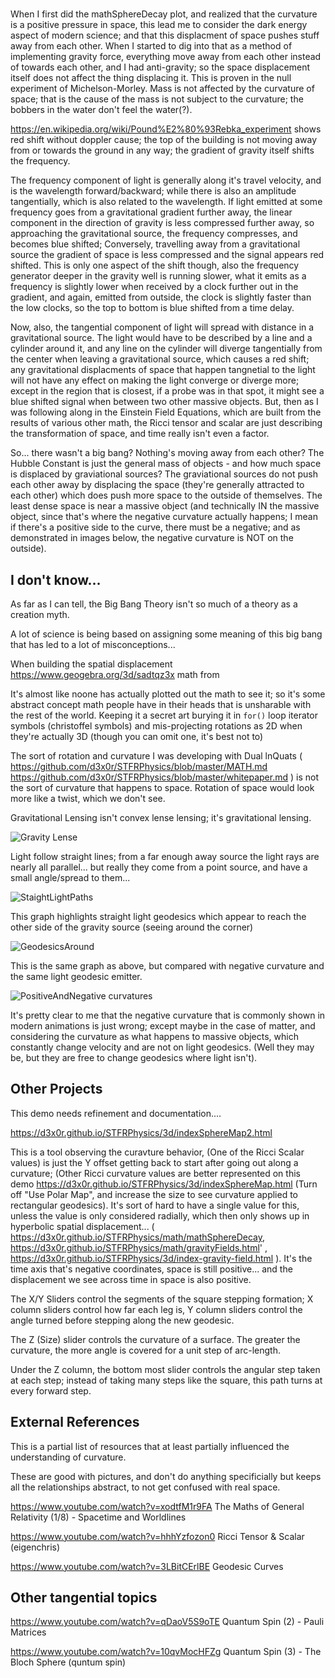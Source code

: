 

# 

When I first did the mathSphereDecay plot, and realized that the curvature is a positive pressure in space, this lead me to consider the dark energy aspect of modern science; and that this displacment of space pushes stuff away from each other.
When I started to dig into that as a method of implementing gravity force, everything move away from each other instead of towards each other, and I had anti-gravity; so the space displacement itself does not affect the thing
displacing it.  This is proven in the null experiment of Michelson-Morley.  Mass is not affected by the curvature of space; that is the cause of the mass is not subject to the curvature; the bobbers in the water don't feel the water(?).

https://en.wikipedia.org/wiki/Pound%E2%80%93Rebka_experiment shows red shift without doppler cause; the top of the building is not moving away from or towards the ground in any way; the gradient of gravity itself shifts the frequency.

The frequency component of light is generally along it's travel velocity, and is the wavelength forward/backward; while there is also an amplitude tangentially, which is also related to the wavelength.  If light emitted at some frequency goes
from a gravitational gradient further away, the linear component in the direction of gravity is less compressed further away, so approaching the gravitational source, the frequency compresses, and becomes blue shifted; Conversely, travelling
away from a gravitational source the gradient of space is less compressed and the signal appears red shifted.  This is only one aspect of the shift though, also the frequency generator deeper in the gravity well is running slower, what it emits
as a frequency is slightly lower when received by a clock further out in the gradient, and again, emitted from outside, the clock is slightly faster than the low clocks, so the top to bottom is blue shifted from a time delay.

Now, also, the tangential component of light will spread with distance in a gravitational source.  The light would have to be described by a line and a cylinder around it, and any line on the cylinder will diverge tangentially from 
the center when leaving a gravitational source, which causes a red shift; any gravitational displacments of space that happen tangnetial to the light will not have any effect on making the light converge or diverge more; except in the region 
that is closest, if a probe was in that spot, it might see a blue shifted signal when between two other massive objects.  But, then as I was following along in the Einstein Field Equations, which are built from the results of various other
math, the Ricci tensor and scalar are just describing the transformation of space, and time really isn't even a factor.

So... there wasn't a big bang?  Nothing's moving away from each other?  The Hubble Constant is just the general mass of objects - and how much space is displaced by graviational sources?  The graviational sources do not push each other away
by displacing the space (they're generally attracted to each other) which does push more space to the outside of themselves.  The least dense space is near a massive object (and technically IN the massive object, since that's where the negative curvature actually happens; 
I mean if there's a positive side to the curve, there must be a negative; and as demonstrated in images below, the negative curvature is NOT on the outside).


## I don't know...

As far as I can tell, the Big Bang Theory isn't so much of a theory as a creation myth.

A lot of science is being based on assigning some meaning of this big bang that has led to a lot of misconceptions...

When building the spatial displacement https://www.geogebra.org/3d/sadtqz3x math from 

It's almost like noone has actually plotted out the math to see it; so it's some abstract concept math people have in their heads
that is unsharable with the rest of the world.  Keeping it a secret art burying it in `for()` loop iterator symbols (christoffel symbols) and mis-projecting rotations as 2D when they're actually 3D (though you can omit one, it's best not to)

The sort of rotation and curvature I was developing with Dual lnQuats (  https://github.com/d3x0r/STFRPhysics/blob/master/MATH.md   https://github.com/d3x0r/STFRPhysics/blob/master/whitepaper.md  ) is not the sort of curvature that happens to space.
Rotation of space would look more like a twist, which we don't see.

Gravitational Lensing isn't convex lense lensing; it's gravitational lensing.

![Gravity Lense](GravityLens1.png)

Light follow straight lines; from a far enough away source the light rays are nearly all parallel... but really they come from a point source, and have a small angle/spread to them...

![StaightLightPaths](StaightLightPaths.png)

This graph highlights straight light geodesics which appear to reach the other side of the gravity source (seeing around the corner)

![GeodesicsAround](GeodesicsAround.png)

This is the same graph as above, but compared with negative curvature and the same light geodesic emitter.

![PositiveAndNegative curvatures](PositiveAndNegative.png)

It's pretty clear to me that the negative curvature that is commonly shown in modern animations is just wrong; except maybe in the case of matter, and considering the curvature as what happens to massive objects, which constantly change velocity and are not on light geodesics.  (Well they may be, but they are free to change geodesics where light isn't).


## Other Projects

This demo needs refinement and documentation.... 

https://d3x0r.github.io/STFRPhysics/3d/indexSphereMap2.html

This is a tool observing the curavture behavior, (One of the Ricci Scalar values) is just the Y offset getting back to start after going out along a curvature;  (Other Ricci curvature values are better represented 
on this demo https://d3x0r.github.io/STFRPhysics/3d/indexSphereMap.html (Turn off "Use Polar Map", and increase the size to see curvature applied to rectangular geodesics).  It's sort of hard to have a single value for this,
unless the value is only considered radially, which then only shows up in hyperbolic spatial displacement...  ( https://d3x0r.github.io/STFRPhysics/math/mathSphereDecay, https://d3x0r.github.io/STFRPhysics/math/gravityFields.html'
, 	https://d3x0r.github.io/STFRPhysics/3d/index-gravity-field.html ).  It's the time axis that's negative coordinates, space is still positive... and the displacement we see across time in space is also positive.



The X/Y Sliders control the segments of the square stepping formation; X column sliders control how far each leg is, Y column sliders control the angle turned before stepping along the new geodesic.

The Z (Size) slider controls the curvature of a surface.  The greater the curvature, the more angle is covered for a unit step of arc-length.

Under the Z column, the bottom most slider controls the angular step taken at each step; instead of taking many steps like the square, this path turns at every forward step.




## External References

This is a partial list of resources that at least partially influenced the understanding of curvature.

These are good with pictures, and don't do anything specificially but keeps all the relationships abstract, to not get confused with real space.

https://www.youtube.com/watch?v=xodtfM1r9FA   The Maths of General Relativity (1/8) - Spacetime and Worldlines




https://www.youtube.com/watch?v=hhhYzfozon0   Ricci Tensor & Scalar (eigenchris)

https://www.youtube.com/watch?v=3LBitCErlBE Geodesic Curves



## Other tangential topics

https://www.youtube.com/watch?v=qDaoV5S9oTE  Quantum Spin (2) - Pauli Matrices

https://www.youtube.com/watch?v=10qvMocHFZg  Quantum Spin (3) - The Bloch Sphere   (quntum spin)